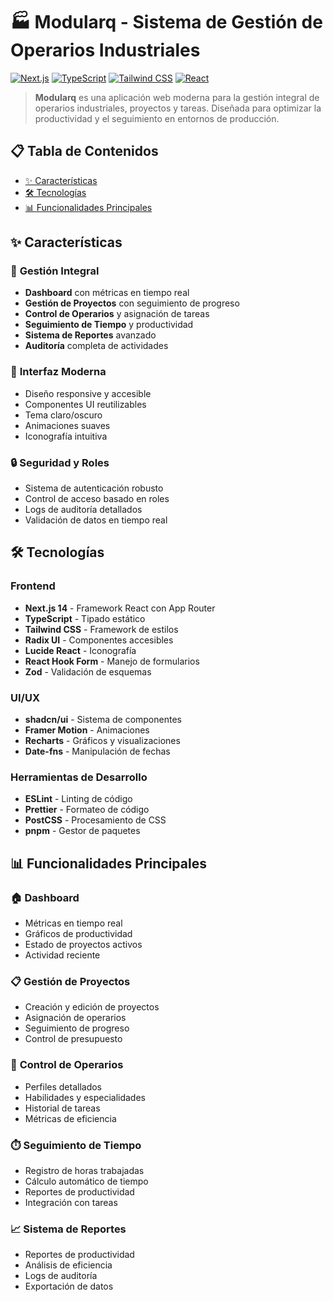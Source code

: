 # 🏭 Modularq - Sistema de Gestión de Operarios Industriales

[![Next.js](https://img.shields.io/badge/Next.js-14.2.16-black?style=for-the-badge&logo=next.js)](https://nextjs.org/)
[![TypeScript](https://img.shields.io/badge/TypeScript-5.9.2-blue?style=for-the-badge&logo=typescript)](https://www.typescriptlang.org/)
[![Tailwind CSS](https://img.shields.io/badge/Tailwind_CSS-4.1.13-38B2AC?style=for-the-badge&logo=tailwind-css)](https://tailwindcss.com/)
[![React](https://img.shields.io/badge/React-18.3.1-61DAFB?style=for-the-badge&logo=react)](https://reactjs.org/)

> **Modularq** es una aplicación web moderna para la gestión integral de operarios industriales, proyectos y tareas. Diseñada para optimizar la productividad y el seguimiento en entornos de producción.

## 📋 Tabla de Contenidos

- [✨ Características](#-características)
- [🛠️ Tecnologías](#️-tecnologías)
- [📊 Funcionalidades Principales](#-funcionalidades-principales)

## ✨ Características

### 🎯 **Gestión Integral**
- **Dashboard** con métricas en tiempo real
- **Gestión de Proyectos** con seguimiento de progreso
- **Control de Operarios** y asignación de tareas
- **Seguimiento de Tiempo** y productividad
- **Sistema de Reportes** avanzado
- **Auditoría** completa de actividades

### 🎨 **Interfaz Moderna**
- Diseño responsive y accesible
- Componentes UI reutilizables
- Tema claro/oscuro
- Animaciones suaves
- Iconografía intuitiva

### 🔒 **Seguridad y Roles**
- Sistema de autenticación robusto
- Control de acceso basado en roles
- Logs de auditoría detallados
- Validación de datos en tiempo real

## 🛠️ Tecnologías

### **Frontend**
- **Next.js 14** - Framework React con App Router
- **TypeScript** - Tipado estático
- **Tailwind CSS** - Framework de estilos
- **Radix UI** - Componentes accesibles
- **Lucide React** - Iconografía
- **React Hook Form** - Manejo de formularios
- **Zod** - Validación de esquemas

### **UI/UX**
- **shadcn/ui** - Sistema de componentes
- **Framer Motion** - Animaciones
- **Recharts** - Gráficos y visualizaciones
- **Date-fns** - Manipulación de fechas

### **Herramientas de Desarrollo**
- **ESLint** - Linting de código
- **Prettier** - Formateo de código
- **PostCSS** - Procesamiento de CSS
- **pnpm** - Gestor de paquetes

## 📊 Funcionalidades Principales

### 🏠 **Dashboard**
- Métricas en tiempo real
- Gráficos de productividad
- Estado de proyectos activos
- Actividad reciente

### 📋 **Gestión de Proyectos**
- Creación y edición de proyectos
- Asignación de operarios
- Seguimiento de progreso
- Control de presupuesto

### 👷 **Control de Operarios**
- Perfiles detallados
- Habilidades y especialidades
- Historial de tareas
- Métricas de eficiencia

### ⏱️ **Seguimiento de Tiempo**
- Registro de horas trabajadas
- Cálculo automático de tiempo
- Reportes de productividad
- Integración con tareas

### 📈 **Sistema de Reportes**
- Reportes de productividad
- Análisis de eficiencia
- Logs de auditoría
- Exportación de datos